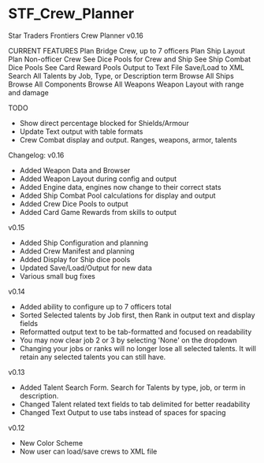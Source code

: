 # STF_Crew_Planner
Star Traders Frontiers Crew Planner v0.16

CURRENT FEATURES
Plan Bridge Crew, up to 7 officers
Plan Ship Layout
Plan Non-officer Crew
See Dice Pools for Crew and Ship
See Ship Combat Dice Pools
See Card Reward Pools
Output to Text File
Save/Load to XML
Search All Talents by Job, Type, or Description term
Browse All Ships
Browse All Components
Browse All Weapons
Weapon Layout with range and damage


TODO
- Show direct percentage blocked for Shields/Armour
- Update Text output with table formats
- Crew Combat display and output.  Ranges, weapons, armor, talents



Changelog:
v0.16
- Added Weapon Data and Browser
- Added Weapon Layout during config and output
- Added Engine data, engines now change to their correct stats
- Added Ship Combat Pool calculations for display and output
- Added Crew Dice Pools to output
- Added Card Game Rewards from skills to output

v0.15
- Added Ship Configuration and planning
- Added Crew Manifest and planning
- Added Display for Ship dice pools
- Updated Save/Load/Output for new data
- Various small bug fixes

v0.14
- Added ability to configure up to 7 officers total
- Sorted Selected talents by Job first, then Rank in output text and display fields
- Reformatted output text to be tab-formatted and focused on readability
- You may now clear job 2 or 3 by selecting 'None' on the dropdown
- Changing your jobs or ranks will no longer lose all selected talents. It will retain any selected talents you can still have.

v0.13
- Added Talent Search Form. Search for Talents by type, job, or term in description.
- Changed Talent related text fields to tab delimited for better readability
- Changed Text Output to use tabs instead of spaces for spacing

v0.12
- New Color Scheme
- Now user can load/save crews to XML file
